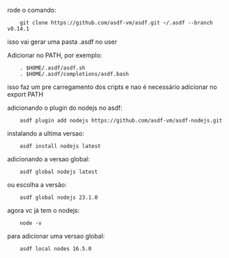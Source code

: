 

rode o comando:
```
	git clone https://github.com/asdf-vm/asdf.git ~/.asdf --branch v0.14.1
```

isso vai gerar uma pasta .asdf no user


Adicionar no PATH, por exemplo:

```
	. $HOME/.asdf/asdf.sh
	. $HOME/.asdf/completions/asdf.bash
```

isso faz um pre carregamento dos cripts e nao é necessário adicionar no export PATH


adicionando o plugin do nodejs no asdf:

```
	asdf plugin add nodejs https://github.com/asdf-vm/asdf-nodejs.git
```

instalando a ultima versao:

```
	asdf install nodejs latest
```

adicionando a versao global:

```
	asdf global nodejs latest
```

ou escolha a versão:
```
	asdf global nodejs 23.1.0
```

agora vc já tem o nodejs:
```
	node -v
```

para adicionar uma versao global:
```
	asdf local nodes 16.5.0
```